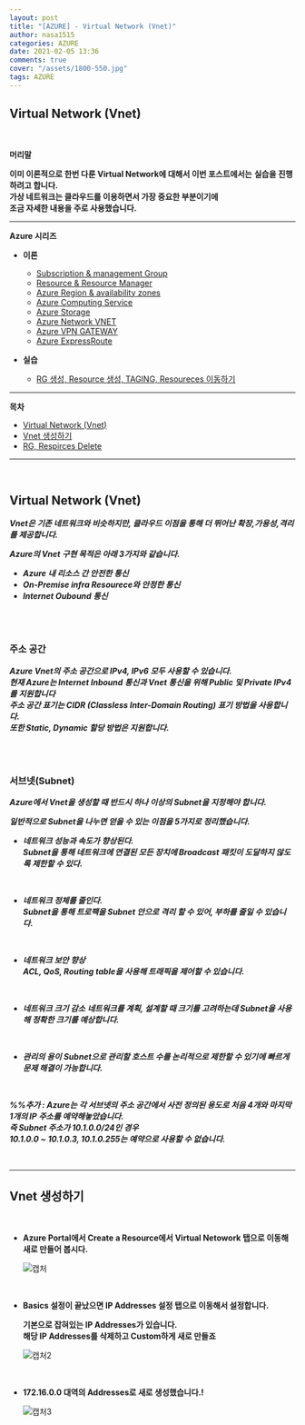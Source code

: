 ```yaml
---
layout: post
title: "[AZURE] - Virtual Network (Vnet)"
author: nasa1515
categories: AZURE
date: 2021-02-05 13:36
comments: true
cover: "/assets/1800-550.jpg"
tags: AZURE
---
```




## **Virtual Network (Vnet)**


<br/>

**머리말**  
  
**이미 이론적으로 한번 다룬 Virtual Network에 대해서 이번 포스트에서는**
**실습을 진행하려고 합니다.**  
**가상 네트워크는 클라우드를 이용하면서 가장 중요한 부분이기에**  
**조금 자세한 내용을 주로 사용했습니다.**



 
---

**Azure 시리즈**

* **이론**

    - [Subscription & management Group](https://nasa1515.github.io/azure/2021/01/21/azure.subscriptions.html)
    - [Resource & Resource Manager](https://nasa1515.github.io/azure/2021/01/22/azure-resoure.html)
    - [Azure Region & availability zones](https://nasa1515.github.io/azure/2021/01/22/azure.region.html)
    - [Azure Computing Service](https://nasa1515.github.io/azure/2021/01/25/azure.compute.html)
    - [Azure Storage](https://nasa1515.github.io/azure/2021/01/26/azure.storage.html)
    - [Azure Network VNET](https://nasa1515.github.io/azure/2021/01/26/azure-vnet.html)
    - [Azure VPN GATEWAY](https://nasa1515.github.io/azure/2021/01/27/Azure-VPN.html)
    - [Azure ExpressRoute](https://nasa1515.github.io/azure/2021/01/27/azure-expreroute.html)

* **실습**

    - [RG 생성, Resource 생성, TAGING, Resoureces 이동하기](https://nasa1515.github.io/azure/2021/02/05/azure-resource2.html)

---

**목차**


- [Virtual Network (Vnet)](#a1)
- [Vnet 생성하기](#a2)
- [RG, Respirces Delete](#a3)



--- 

<br/>

## **Virtual Network (Vnet)**   <a name="a1"></a>


***Vnet은 기존 네트워크와 비슷하지만, 클라우드 이점을 통해 더 뛰어난 확장,가용성,격리를 제공합니다.*** 

***Azure의 Vnet 구현 목적은 아래 3가지와 같습니다.***

* ***Azure 내 리소스 간 안전한 통신*** 
* ***On-Premise infra Resourece와 안정한 통신***
* ***Internet Oubound 통신***


<br/>
<br/> 

### **주소 공간**

***Azure Vnet의 주소 공간으로 IPv4, IPv6 모두 사용할 수 있습니다.***  
***현재 Azure는 Internet Inbound 통신과 Vnet 통신을 위해 Public 및 Private IPv4를 지원합니다***   
***주소 공간 표기는 CIDR (Classless Inter-Domain Routing) 표기 방법을 사용합니다.***  
***또한 Static, Dynamic 할당 방법은 지원합니다.***


<br/>
<br/>

### **서브넷(Subnet)**

***Azure에서 Vnet을 생성할 때 반드시 하나 이상의 Subnet을 지정해야 합니다.***  

***일반적으로 Subnet을 나누면 얻을 수 있는 이점을 5가지로 정리했습니다.***

* ***네트워크 성능과 속도가 향상된다.***  
    ***Subnet을 통해 네트워크에 연결된 모든 장치에 Broadcast 패킷이 도달하지 않도록 제한할 수 있다.***

<br/>

* ***네트워크 정체를 줄인다.***  
    ***Subnet을 통해 트로팩을 Subnet 안으로 격리 할 수 있어, 부하를 줄일 수 있습니다.***  

<br/>

* ***네트워크 보안 향상***  
    ***ACL, QoS, Routing table을 사용해 트래픽을 제어할 수 있습니다.***   

<br/>

* ***네트워크 크기 감소***
    ***네트워크를 계획, 설계할 때 크기를 고려하는데 Subnet을 사용해 정확한 크기를 예상합니다.***

<br/>

* ***관리의 용이***
    ***Subnet으로 관리할 호스트 수를 논리적으로 제한할 수 있기에 빠르게 문제 해결이 가능합니다.*** 


<br/>

***%%추가 : Azure는 각 서브넷의 주소 공간에서 사전 정의된 용도로 처음 4개와 마지막 1개의 IP 주소를 예약해놓았습니다.***  
***즉 Subnet 주소가 10.1.0.0/24인 경우***  
***10.1.0.0 ~ 10.1.0.3, 10.1.0.255는 예약으로 사용할 수 없습니다.***


<br/>

---

## **Vnet 생성하기** <a name="a2"></a>  

<br/>

* **Azure Portal에서 Create a Resource에서 Virtual Netowork 탭으로 이동해 새로 만들어 봅시다.**

    ![캡처](https://user-images.githubusercontent.com/69498804/107168052-e84dfe80-69fd-11eb-9fd4-e26a1c545458.JPG)


<br/>

* **Basics 설정이 끝났으면 IP Addresses 설정 탭으로 이동해서 설정합니다.**

    **기본으로 잡혀있는 IP Addresses가 있습니다.**   
    **해당 IP Addresses를 삭제하고 Custom하게 새로 만들죠**

    ![캡처2](https://user-images.githubusercontent.com/69498804/107168147-23e8c880-69fe-11eb-8a86-3b91403d0859.JPG)

<br/>

* **172.16.0.0 대역의 Addresses로 새로 생성했습니다.!**

    ![캡처3](https://user-images.githubusercontent.com/69498804/107168406-aa9da580-69fe-11eb-9750-9761dea3b109.JPG)
